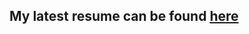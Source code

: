 ## My latest resume can be found [here](https://github.com/avanathan/resume/blob/master/ArunAvanathan_v04202022.pdf)
